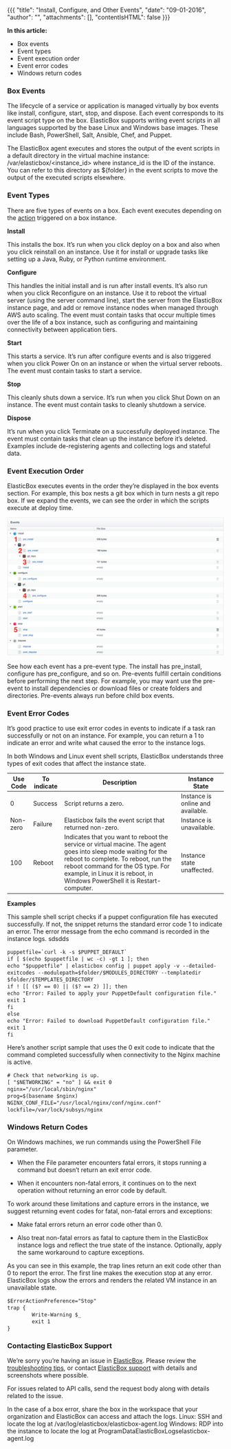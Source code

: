 {{{ "title": "Install, Configure, and Other Events",
"date": "09-01-2016",
"author": "",
"attachments": [],
"contentIsHTML": false
}}}

**In this article:**

* Box events
* Event types
* Event execution order
* Event error codes
* Windows return codes

### Box Events

The lifecycle of a service or application is managed virtually by box events like install, configure, start, stop, and dispose. Each event corresponds to its event script type on the box. ElasticBox supports writing event scripts in all languages supported by the base Linux and Windows base images. These include Bash, PowerShell, Salt, Ansible, Chef, and Puppet.

The ElasticBox agent executes and stores the output of the event scripts in a default directory in the virtual machine instance: /var/elasticbox/<instance_id> where instance_id is the ID of the instance. You can refer to this directory as ${folder} in the event scripts to move the output of the executed scripts elsewhere.

### Event Types

There are five types of events on a box. Each event executes depending on the [action](../ElasticBox/instances.md) triggered on a box instance.

**Install**

This installs the box. It’s run when you click deploy on a box and also when you click reinstall on an instance. Use it for install or upgrade tasks like setting up a Java, Ruby, or Python runtime environment.

**Configure**

This handles the initial install and is run after install events. It’s also run when you click Reconfigure on an instance. Use it to reboot the virtual server (using the server command line), start the server from the ElasticBox instance page, and add or remove instance nodes when managed through AWS auto scaling. The event must contain tasks that occur multiple times over the life of a box instance, such as configuring and maintaining connectivity between application tiers.

**Start**

This starts a service. It’s run after configure events and is also triggered when you click Power On on an instance or when the virtual server reboots. The event must contain tasks to start a service.

**Stop**

This cleanly shuts down a service. It’s run when you click Shut Down on an instance. The event must contain tasks to cleanly shutdown a service.

**Dispose**

It’s run when you click Terminate on a successfully deployed instance. The event must contain tasks that clean up the instance before it’s deleted. Examples include de-registering agents and collecting logs and stateful data.

### Event Execution Order

ElasticBox executes events in the order they’re displayed in the box events section. For example, this box nests a git box which in turn nests a git repo box. If we expand the events, we can see the order in which the scripts execute at deploy time.

![installconfigureandotherevents1.png](../images/ElasticBox/installconfigureandotherevents1.png)

See how each event has a pre-event type. The install has pre_install, configure has pre_configure, and so on. Pre-events fulfill certain conditions before performing the next step. For example, you may want use the pre-event to install dependencies or download files or create folders and directories. Pre-events always run before child box events.

### Event Error Codes

It’s good practice to use exit error codes in events to indicate if a task ran successfully or not on an instance. For example, you can return a 1 to indicate an error and write what caused the error to the instance logs.

In both Windows and Linux event shell scripts, ElasticBox understands three types of exit codes that affect the instance state.

|  Use Code  |  To indicate  |   Description   |  Instance State  |
|------------|---------------|-----------------|------------------|
| 0 | Success | Script returns a zero. | Instance is online and available. |
| Non-zero | Failure | Elasticbox fails the event script that returned non-zero. | Instance is unavailable. |
| 100 | Reboot | Indicates that you want to reboot the service or virtual macine. The agent goes into sleep mode waiting for the reboot to complete. To reboot, run the reboot command for the OS type. For example, in Linux it is reboot, in Windows PowerShell it is Restart-computer. | Instance state unaffected. |

**Examples**

This sample shell script checks if a puppet configuration file has executed successfully. If not, the snippet returns the standard error code 1 to indicate an error. The error message from the echo command is recorded in the instance logs. sdsdds

```
puppetfile=`curl -k -s $PUPPET_DEFAULT`
if [ $(echo $puppetfile | wc -c) -gt 1 ]; then
echo "$puppetfile" | elasticbox config | puppet apply -v --detailed-exitcodes --modulepath=$folder/$MODULES_DIRECTORY --templatedir $folder/$TEMPLATES_DIRECTORY
if ! [[ ($? == 0) || ($? == 2) ]]; then
echo "Error: Failed to apply your PuppetDefault configuration file."
exit 1
fi
else
echo "Error: Failed to download PuppetDefault configuration file."
exit 1
fi
```

Here’s another script sample that uses the 0 exit code to indicate that the command completed successfully when connectivity to the Nginx machine is active.

```
# Check that networking is up.
[ "$NETWORKING" = "no" ] && exit 0
nginx="/usr/local/sbin/nginx"
prog=$(basename $nginx)
NGINX_CONF_FILE="/usr/local/nginx/conf/nginx.conf"
lockfile=/var/lock/subsys/nginx
```

### Windows Return Codes

On Windows machines, we run commands using the PowerShell File parameter.

* When the File parameter encounters fatal errors, it stops running a command but doesn’t return an exit error code.

* When it encounters non-fatal errors, it continues on to the next operation without returning an error code by default.

To work around these limitations and capture errors in the instance, we suggest returning event codes for fatal, non-fatal errors and exceptions:

* Make fatal errors return an error code other than 0.

* Also treat non-fatal errors as fatal to capture them in the ElasticBox instance logs and reflect the true state of the instance. Optionally, apply the same workaround to capture exceptions.

As you can see in this example, the trap lines return an exit code other than 0 to report the error. The first line makes the execution stop at any error. ElasticBox logs show the errors and renders the related VM instance in an unavailable state.

```
$ErrorActionPreference="Stop"
trap {
        Write-Warning $_
        exit 1
}
```

### Contacting ElasticBox Support

We’re sorry you’re having an issue in [ElasticBox](//www.ctl.io/elasticbox/). Please review the [troubleshooting tips](../ElasticBox/troubleshooting-tips.md), or contact [ElasticBox support](mailto:support@elasticbox.com) with details and screenshots where possible.

For issues related to API calls, send the request body along with details related to the issue.

In the case of a box error, share the box in the workspace that your organization and ElasticBox can access and attach the logs.
Linux: SSH and locate the log at /var/log/elasticbox/elasticbox-agent.log
Windows: RDP into the instance to locate the log at ProgramDataElasticBoxLogselasticbox-agent.log
